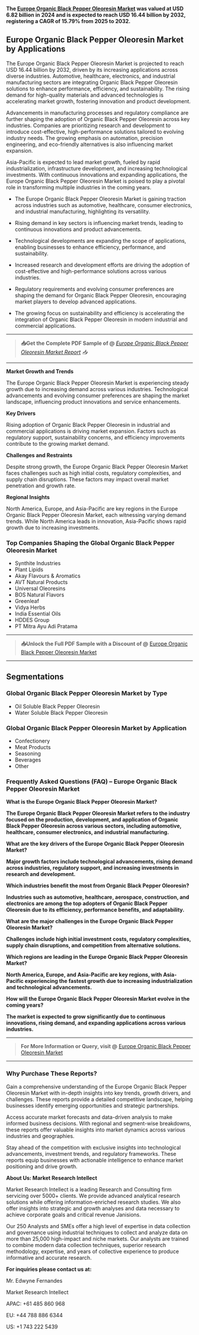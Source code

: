 <p><strong>The <a href="https://www.marketresearchintellect.com/download-sample/?rid=1067286&amp;utm_source=Pulse-April-Europe&amp;utm_medium=852">Europe Organic Black Pepper Oleoresin Market</a> was valued at USD 6.82 billion in 2024 and is expected to reach USD 16.44 billion by 2032, registering a CAGR of 15.79% from 2025 to 2032.</strong></p><h2>Europe Organic Black Pepper Oleoresin Market by Applications&nbsp;</h2><p><p>The Europe Organic Black Pepper Oleoresin Market is projected to reach USD 16.44 billion by 2032, driven by its increasing applications across diverse industries. Automotive, healthcare, electronics, and industrial manufacturing sectors are integrating Organic Black Pepper Oleoresin solutions to enhance performance, efficiency, and sustainability. The rising demand for high-quality materials and advanced technologies is accelerating market growth, fostering innovation and product development.</p><p>Advancements in manufacturing processes and regulatory compliance are further shaping the adoption of Organic Black Pepper Oleoresin across key industries. Companies are prioritizing research and development to introduce cost-effective, high-performance solutions tailored to evolving industry needs. The growing emphasis on automation, precision engineering, and eco-friendly alternatives is also influencing market expansion.</p><p>Asia-Pacific is expected to lead market growth, fueled by rapid industrialization, infrastructure development, and increasing technological investments. With continuous innovations and expanding applications, the Europe Organic Black Pepper Oleoresin Market is poised to play a pivotal role in transforming multiple industries in the coming years.</p></p><ul><li><p>The Europe Organic Black Pepper Oleoresin Market is gaining traction across industries such as automotive, healthcare, consumer electronics, and industrial manufacturing, highlighting its versatility.</p></li><li><p>Rising demand in key sectors is influencing market trends, leading to continuous innovations and product advancements.</p></li><li><p>Technological developments are expanding the scope of applications, enabling businesses to enhance efficiency, performance, and sustainability.</p></li><li><p>Increased research and development efforts are driving the adoption of cost-effective and high-performance solutions across various industries.</p></li><li><p>Regulatory requirements and evolving consumer preferences are shaping the demand for Organic Black Pepper Oleoresin, encouraging market players to develop advanced applications.</p></li><li><p>The growing focus on sustainability and efficiency is accelerating the integration of Organic Black Pepper Oleoresin in modern industrial and commercial applications.</p></li></ul><hr /><blockquote><p><strong><span class="font-[700]">📥Get the Complete PDF Sample of @ </span></strong><em><span class="font-[700]"><a href="https://www.marketresearchintellect.com/download-sample/?rid=1067286&amp;utm_source=Pulse-April-Europe&amp;utm_medium=852" target="_blank" data-tracking-control-name="article-ssr-frontend-pulse_little-text-block" data-tracking-will-navigate="" data-test-link="">Europe Organic Black Pepper Oleoresin Market Report</a>&nbsp;📥</span></em></p></blockquote><hr /><p class="" data-start="77" data-end="360"><strong data-start="77" data-end="105">Market Growth and Trends</strong></p><p class="" data-start="77" data-end="360">The Europe Organic Black Pepper Oleoresin Market is experiencing steady growth due to increasing demand across various industries. Technological advancements and evolving consumer preferences are shaping the market landscape, influencing product innovations and service enhancements.</p><p class="" data-start="362" data-end="606"><strong data-start="362" data-end="377">Key Drivers</strong></p><p class="" data-start="362" data-end="606">Rising adoption of Organic Black Pepper Oleoresin in industrial and commercial applications is driving market expansion. Factors such as regulatory support, sustainability concerns, and efficiency improvements contribute to the growing market demand.</p><p class="" data-start="608" data-end="849"><strong data-start="608" data-end="637">Challenges and Restraints</strong></p><p class="" data-start="608" data-end="849">Despite strong growth, the Europe Organic Black Pepper Oleoresin Market faces challenges such as high initial costs, regulatory complexities, and supply chain disruptions. These factors may impact overall market penetration and growth rate.</p><p class="" data-start="851" data-end="1095"><strong data-start="851" data-end="872">Regional Insights</strong></p><p class="" data-start="851" data-end="1095">North America, Europe, and Asia-Pacific are key regions in the Europe Organic Black Pepper Oleoresin Market, each witnessing varying demand trends. While North America leads in innovation, Asia-Pacific shows rapid growth due to increasing investments.</p><p><h3>Top Companies Shaping the Global Organic Black Pepper Oleoresin Market </h3><ul><li>Synthite Industries</li><li>Plant Lipids</li><li>Akay Flavours & Aromatics</li><li>AVT Natural Products</li><li>Universal Oleoresins</li><li>BOS Natural Flavors</li><li>Greenleaf</li><li>Vidya Herbs</li><li>India Essential Oils</li><li>HDDES Group</li><li>PT Mitra Ayu Adi Pratama</li></ul></p><hr /><blockquote><p><strong>📥Unlock the Full PDF Sample with a Discount of @</strong> <a href="https://www.marketresearchintellect.com/ask-for-discount/?rid=1067286&amp;utm_source=Pulse-April-Europe&amp;utm_medium=852">Europe Organic Black Pepper Oleoresin Market</a></p></blockquote><hr /><p><h2>Segmentations</h2><h3>Global Organic Black Pepper Oleoresin Market by Type</h3><ul><li>Oil Soluble Black Pepper Oleoresin</li><li>Water Soluble Black Pepper Oleoresin</li></ul><h3>Global Organic Black Pepper Oleoresin Market by Application</h3><ul><li>Confectionery</li><li>Meat Products</li><li>Seasoning</li><li>Beverages</li><li>Other</li></ul></p><h3><strong>Frequently Asked Questions (FAQ) &ndash; Europe Organic Black Pepper Oleoresin Market</strong></h3><p><strong>What is the Europe Organic Black Pepper Oleoresin Market?</strong></p><p><strong>The Europe Organic Black Pepper Oleoresin Market refers to the industry focused on the production, development, and application of Organic Black Pepper Oleoresin across various sectors, including automotive, healthcare, consumer electronics, and industrial manufacturing.</strong></p><p><strong>What are the key drivers of the Europe Organic Black Pepper Oleoresin Market?</strong></p><p><strong>Major growth factors include technological advancements, rising demand across industries, regulatory support, and increasing investments in research and development.</strong></p><p><strong>Which industries benefit the most from Organic Black Pepper Oleoresin?</strong></p><p><strong>Industries such as automotive, healthcare, aerospace, construction, and electronics are among the top adopters of Organic Black Pepper Oleoresin due to its efficiency, performance benefits, and adaptability.</strong></p><p><strong>What are the major challenges in the Europe Organic Black Pepper Oleoresin Market?</strong></p><p><strong>Challenges include high initial investment costs, regulatory complexities, supply chain disruptions, and competition from alternative solutions.</strong></p><p><strong>Which regions are leading in the Europe Organic Black Pepper Oleoresin Market?</strong></p><p><strong>North America, Europe, and Asia-Pacific are key regions, with Asia-Pacific experiencing the fastest growth due to increasing industrialization and technological advancements.</strong></p><p><strong>How will the Europe Organic Black Pepper Oleoresin Market evolve in the coming years?</strong></p><p><strong>The market is expected to grow significantly due to continuous innovations, rising demand, and expanding applications across various industries.</strong></p><hr /><blockquote><p><span class="font-[700]"><strong>For More Information or Query, visit&nbsp;@</strong>&nbsp;</span><span class="font-[700]"><a href="https://www.marketresearchintellect.com/product/organic-black-pepper-oleoresin-market/?utm_source=Linkedin&utm_medium=852" target="_blank" data-tracking-control-name="article-ssr-frontend-pulse_little-text-block" data-tracking-will-navigate="" data-test-link="">Europe Organic Black Pepper Oleoresin Market</a></span></p></blockquote><hr /><h3><strong data-start="0" data-end="31">Why Purchase These Reports?</strong></h3><p class="" data-start="35" data-end="297">Gain a comprehensive understanding of the Europe Organic Black Pepper Oleoresin Market with in-depth insights into key trends, growth drivers, and challenges. These reports provide a detailed competitive landscape, helping businesses identify emerging opportunities and strategic partnerships.</p><p class="" data-start="299" data-end="540">Access accurate market forecasts and data-driven analysis to make informed business decisions. With regional and segment-wise breakdowns, these reports offer valuable insights into market dynamics across various industries and geographies.</p><p class="" data-start="542" data-end="784">Stay ahead of the competition with exclusive insights into technological advancements, investment trends, and regulatory frameworks. These reports equip businesses with actionable intelligence to enhance market positioning and drive growth.</p><p><strong><span class="font-[700]">About Us: Market Research Intellect</span></strong></p><p><span class="">Market Research Intellect is a leading Research and Consulting firm servicing over 5000+ clients. We provide advanced analytical research solutions while offering information-enriched research studies.&nbsp;</span>We also offer insights into strategic and growth analyses and data necessary to achieve corporate goals and critical revenue Janisions.</p><p><span class="">Our 250 Analysts and SMEs offer a high level of expertise in data collection and governance using industrial techniques to collect and analyze data on more than 25,000 high-impact and niche markets. Our analysts are trained to combine modern data collection techniques, superior research methodology, expertise, and years of collective experience to produce informative and accurate research.</span></p><p><strong>For inquiries please contact us at:</strong></p><p>Mr. Edwyne Fernandes</p><p>Market Research Intellect</p><p>APAC: +61 485 860 968</p><p>EU: +44 788 886 6344</p><p>US: +1 743 222 5439</p>